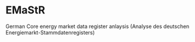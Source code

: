 # EMaStR
German Core en­er­gy mar­ket da­ta reg­is­ter anlaysis (Analyse des deutschen Energiemarkt-Stammdatenregisters)
